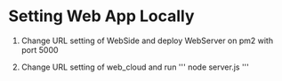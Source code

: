 # Setting Web App Locally

1. Change URL setting of WebSide and deploy WebServer on pm2 with port 5000

2. Change URL setting of web_cloud and run 
'''
node server.js
'''